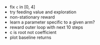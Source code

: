 - fix `c` in [0, 4]
- try feeding value and exploration 
- non-stationary reward
- learn a parameter specific to a given arm?
- reward outer loop with next 10 steps
- c is root not coefficient
- plot baseline returns